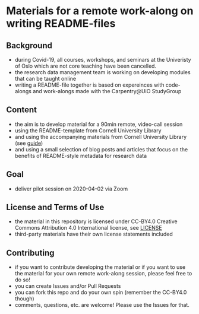 # Materials for a remote work-along on writing README-files

## Background
- during Covid-19, all courses, workshops, and seminars at the Univeristy of Oslo which are not core teaching have been cancelled.
- the research data management team is working on developing modules that can be taught online
- writing a README-file together is based on expereinces with code-alongs and work-alongs made with the Carpentry@UiO StudyGroup

## Content
- the aim is to develop material for a 90min remote, video-call session
- using the README-template from Cornell University Library
- and using the accompanying materials from Cornell University Library (see [guide](/guide.md))
- and using a small selection of blog posts and articles that focus on the benefits of README-style metadata for research data

## Goal
- deliver pilot session on 2020-04-02 via Zoom

## License and Terms of Use
- the material in this repository is licensed under CC-BY4.0 Creative Commons Attribution 4.0 International license, see [LICENSE](LICENSE.txt)
- third-party materials have their own license statements included

## Contributing
- if you want to contribute developing the material or if you want to use the material for your own remote work-along session, please feel free to do so!
- you can create Issues and/or Pull Requests
- you can fork this repo and do your own spin (remember the CC-BY4.0 though)
- comments, questions, etc. are welcome! Please use the Issues for that.
